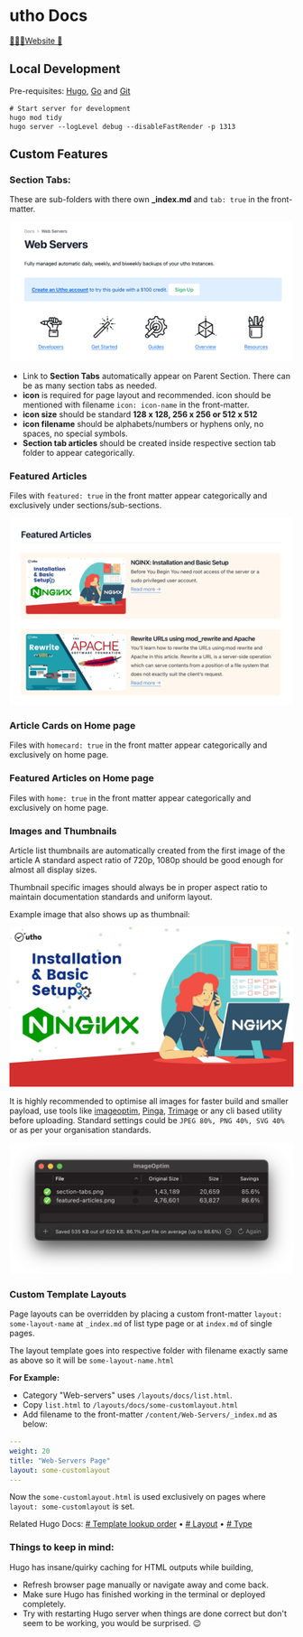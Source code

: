 # utho Docs
[🧑🏻‍💻Website 🔗](https://utho.com/docs/)

## Local Development

Pre-requisites: [Hugo](https://gohugo.io/getting-started/installing/), [Go](https://golang.org/doc/install) and [Git](https://git-scm.com)

```shell
# Start server for development
hugo mod tidy
hugo server --logLevel debug --disableFastRender -p 1313
```

## Custom Features

### Section Tabs:
These are sub-folders with there own **_index.md** and `tab: true` in the front-matter.

![Section Tabs](static/section-tabs.png)

- Link to **Section Tabs** automatically appear on Parent Section. There can be as many section tabs as needed.
- **icon** is required for page layout and recommended. icon should be mentioned with filename `icon: icon-name` in the front-matter.
- **icon size** should be standard **128 x 128, 256 x 256 or 512 x 512**
- **icon filename** should be alphabets/numbers or hyphens only, no spaces, no special symbols.
- **Section tab articles** should be created inside respective section tab folder to appear categorically.


### Featured Articles
Files with `featured: true` in the front matter appear categorically and exclusively under sections/sub-sections.

![featured article](static/featured-articles.png)

### Article Cards on Home page
Files with `homecard: true` in the front matter appear categorically and exclusively on home page.

### Featured Articles on Home page
Files with `home: true` in the front matter appear categorically and exclusively on home page.


### Images and Thumbnails
Article list thumbnails are automatically created from the first image of the article A standard aspect ratio of 720p, 1080p should be good enough for almost all display sizes.

Thumbnail specific images should always be in proper aspect ratio to maintain documentation standards and uniform layout.

Example image that also shows up as thumbnail:

![Sample image](static/sample-image.jpg)

It is highly recommended to optimise all images for faster build and smaller payload, use tools like [imageoptim](https://imageoptim.com/mac), [Pinga](https://css-ig.net/pinga), [Trimage](https://trimage.org) or any cli based utility  before uploading.
Standard settings could be `JPEG 80%, PNG 40%, SVG 40%` or as per your organisation standards.

![Imageoptim](static/imageoptim.png)

### Custom Template Layouts

Page layouts can be overridden by placing a custom front-matter `layout: some-layout-name` at `_index.md` of list type page or at `index.md` of single pages.

The layout template goes into respective folder with filename exactly same as above so it will be `some-layout-name.html`

**For Example:**
- Category "Web-servers" uses `/layouts/docs/list.html`.
- Copy `list.html` to  `/layouts/docs/some-customlayout.html`
- Add filename to the front-matter `/content/Web-Servers/_index.md` as below:

```yaml
---
weight: 20
title: "Web-Servers Page"
layout: some-customlayout
---
```
 Now the `some-customlayout.html` is used exclusively on pages where `layout: some-customlayout` is set.

Related Hugo Docs:
[# Template lookup order](https://gohugo.io/templates/lookup-order/) •
[# Layout](https://gohugo.io/methods/page/layout/) •
[# Type](https://gohugo.io/methods/page/type/)

### Things to keep in mind:
Hugo has insane/quirky caching for HTML outputs while building, 
- Refresh browser page manually or navigate away and come back.
- Make sure Hugo has finished working in the terminal or deployed completely.
- Try with restarting Hugo server when things are done correct but don't seem to be working, you would be surprised. 😉
